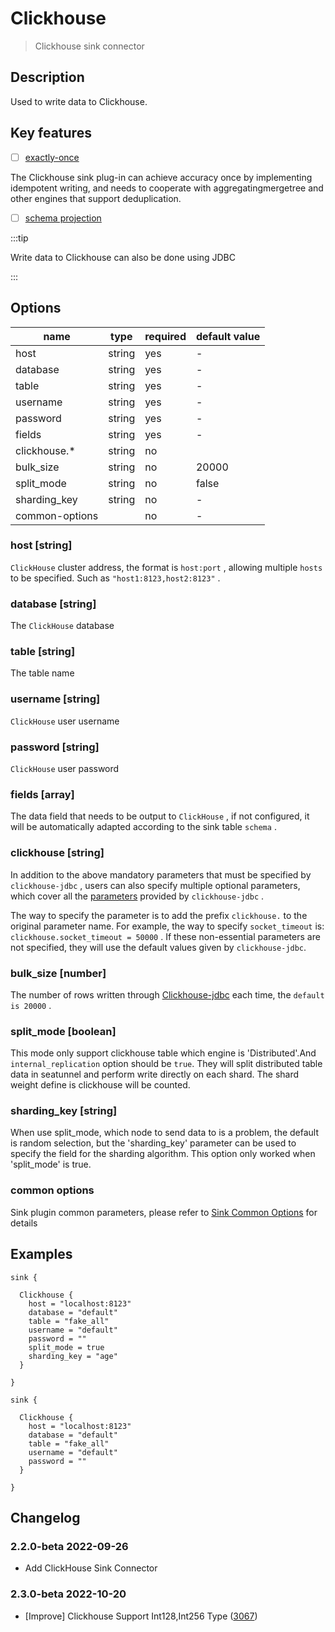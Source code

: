 # Clickhouse

> Clickhouse sink connector

## Description

Used to write data to Clickhouse.

## Key features

- [ ] [exactly-once](../../concept/connector-v2-features.md)

The Clickhouse sink plug-in can achieve accuracy once by implementing idempotent writing, and needs to cooperate with aggregatingmergetree and other engines that support deduplication.

- [ ] [schema projection](../../concept/connector-v2-features.md)

:::tip

Write data to Clickhouse can also be done using JDBC

:::

## Options

| name           | type   | required | default value |
|----------------|--------|----------|---------------|
| host           | string | yes      | -             |
| database       | string | yes      | -             |
| table          | string | yes      | -             |
| username       | string | yes      | -             |
| password       | string | yes      | -             |
| fields         | string | yes      | -             |
| clickhouse.*   | string | no       |               |
| bulk_size      | string | no       | 20000         |
| split_mode     | string | no       | false         |
| sharding_key   | string | no       | -             |
| common-options |        | no       | -             |

### host [string]

`ClickHouse` cluster address, the format is `host:port` , allowing multiple `hosts` to be specified. Such as `"host1:8123,host2:8123"` .

### database [string]

The `ClickHouse` database

### table [string]

The table name

### username [string]

`ClickHouse` user username

### password [string]

`ClickHouse` user password

### fields [array]

The data field that needs to be output to `ClickHouse` , if not configured, it will be automatically adapted according to the sink table `schema` .

### clickhouse [string]

In addition to the above mandatory parameters that must be specified by `clickhouse-jdbc` , users can also specify multiple optional parameters, which cover all the [parameters](https://github.com/ClickHouse/clickhouse-jdbc/tree/master/clickhouse-client#configuration) provided by `clickhouse-jdbc` .

The way to specify the parameter is to add the prefix `clickhouse.` to the original parameter name. For example, the way to specify `socket_timeout` is: `clickhouse.socket_timeout = 50000` . If these non-essential parameters are not specified, they will use the default values given by `clickhouse-jdbc`.

### bulk_size [number]

The number of rows written through [Clickhouse-jdbc](https://github.com/ClickHouse/clickhouse-jdbc) each time, the `default is 20000` .

### split_mode [boolean]

This mode only support clickhouse table which engine is 'Distributed'.And `internal_replication` option
should be `true`. They will split distributed table data in seatunnel and perform write directly on each shard. The shard weight define is clickhouse will be
counted.

### sharding_key [string]

When use split_mode, which node to send data to is a problem, the default is random selection, but the
'sharding_key' parameter can be used to specify the field for the sharding algorithm. This option only
worked when 'split_mode' is true.

### common options

Sink plugin common parameters, please refer to [Sink Common Options](common-options.md) for details

## Examples

```hocon
sink {

  Clickhouse {
    host = "localhost:8123"
    database = "default"
    table = "fake_all"
    username = "default"
    password = ""
    split_mode = true
    sharding_key = "age"
  }
  
}
```

```hocon
sink {

  Clickhouse {
    host = "localhost:8123"
    database = "default"
    table = "fake_all"
    username = "default"
    password = ""
  }
  
}
```

## Changelog

### 2.2.0-beta 2022-09-26

- Add ClickHouse Sink Connector

### 2.3.0-beta 2022-10-20
- [Improve] Clickhouse Support Int128,Int256 Type ([3067](https://github.com/apache/incubator-seatunnel/pull/3067))
